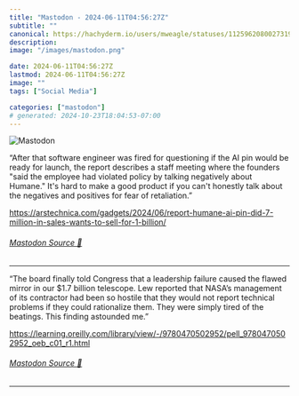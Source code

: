 ```yaml
---
title: "Mastodon - 2024-06-11T04:56:27Z"
subtitle: ""
canonical: https://hachyderm.io/users/mweagle/statuses/112596208002731965
description:
image: "/images/mastodon.png"

date: 2024-06-11T04:56:27Z
lastmod: 2024-06-11T04:56:27Z
image: ""
tags: ["Social Media"]

categories: ["mastodon"]
# generated: 2024-10-23T18:04:53-07:00
---
```

![Mastodon](/images/mastodon.png)

<p>“After that software engineer was fired for questioning if the AI pin would be ready for launch, the report describes a staff meeting where the founders &quot;said the employee had violated policy by talking negatively about Humane.&quot; It&#39;s hard to make a good product if you can&#39;t honestly talk about the negatives and positives for fear of retaliation.”</p><p><a href="https://arstechnica.com/gadgets/2024/06/report-humane-ai-pin-did-7-million-in-sales-wants-to-sell-for-1-billion/" target="_blank" rel="nofollow noopener noreferrer" translate="no"><span class="invisible">https://</span><span class="ellipsis">arstechnica.com/gadgets/2024/0</span><span class="invisible">6/report-humane-ai-pin-did-7-million-in-sales-wants-to-sell-for-1-billion/</span></a></p>


###### [Mastodon Source 🐘](https://hachyderm.io/@mweagle/112596208002731965)

___

<p>“The board finally told Congress that a leadership failure caused the flawed mirror in our $1.7 billion telescope. Lew reported that NASA’s management of its contractor had been so hostile that they would not report technical problems if they could rationalize them. They were simply tired of the beatings. This finding astounded me.”</p><p><a href="https://learning.oreilly.com/library/view/-/9780470502952/pell_9780470502952_oeb_c01_r1.html" target="_blank" rel="nofollow noopener noreferrer" translate="no"><span class="invisible">https://</span><span class="ellipsis">learning.oreilly.com/library/v</span><span class="invisible">iew/-/9780470502952/pell_9780470502952_oeb_c01_r1.html</span></a></p>


###### [Mastodon Source 🐘](https://hachyderm.io/@mweagle/112596240214291128)

___

